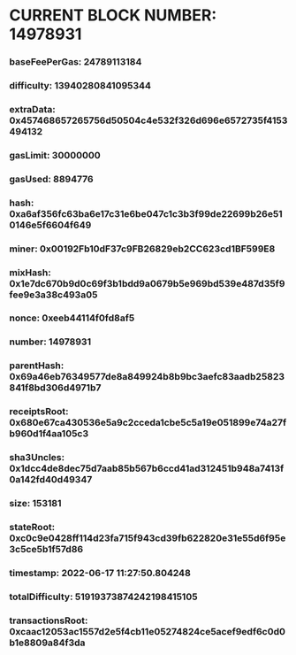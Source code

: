 # CURRENT BLOCK NUMBER: 14978931

### baseFeePerGas: 24789113184
### difficulty: 13940280841095344
### extraData: 0x457468657265756d50504c4e532f326d696e6572735f4153494132
### gasLimit: 30000000
### gasUsed: 8894776
### hash: 0xa6af356fc63ba6e17c31e6be047c1c3b3f99de22699b26e510146e5f6604f649
### miner: 0x00192Fb10dF37c9FB26829eb2CC623cd1BF599E8
### mixHash: 0x1e7dc670b9d0c69f3b1bdd9a0679b5e969bd539e487d35f9fee9e3a38c493a05
### nonce: 0xeeb44114f0fd8af5
### number: 14978931
### parentHash: 0x69a46eb76349577de8a849924b8b9bc3aefc83aadb25823841f8bd306d4971b7
### receiptsRoot: 0x680e67ca430536e5a9c2cceda1cbe5c5a19e051899e74a27fb960d1f4aa105c3
### sha3Uncles: 0x1dcc4de8dec75d7aab85b567b6ccd41ad312451b948a7413f0a142fd40d49347
### size: 153181
### stateRoot: 0xc0c9e0428ff114d23fa715f943cd39fb622820e31e55d6f95e3c5ce5b1f57d86
### timestamp: 2022-06-17 11:27:50.804248
### totalDifficulty: 51919373874242198415105
### transactionsRoot: 0xcaac12053ac1557d2e5f4cb11e05274824ce5acef9edf6c0d0b1e8809a84f3da
